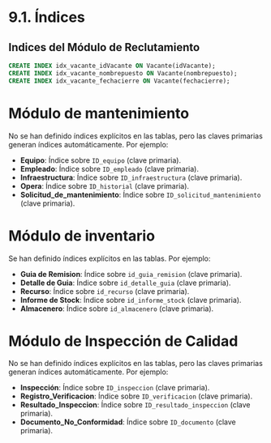 # 9.1. Índices
## Indices del Módulo de Reclutamiento
```sql
CREATE INDEX idx_vacante_idVacante ON Vacante(idVacante);
CREATE INDEX idx_vacante_nombrepuesto ON Vacante(nombrepuesto);
CREATE INDEX idx_vacante_fechacierre ON Vacante(fechacierre);
```


# Módulo de mantenimiento

No se han definido índices explícitos en las tablas, pero las claves primarias generan índices automáticamente. Por ejemplo:
- **Equipo**: Índice sobre `ID_equipo` (clave primaria).
- **Empleado**: Índice sobre `ID_empleado` (clave primaria).
- **Infraestructura**: Índice sobre `ID_infraestructura` (clave primaria).
- **Opera**: Índice sobre `ID_historial` (clave primaria).
- **Solicitud_de_mantenimiento**: Índice sobre `ID_solicitud_mantenimiento` (clave primaria).


# Módulo de inventario

Se han definido índices explícitos en las tablas. Por ejemplo:
- **Guia de Remision**: Índice sobre `id_guia_remision` (clave primaria).
- **Detalle de Guia**: Índice sobre `id_detalle_guia` (clave primaria).
- **Recurso**: Índice sobre `id_recurso` (clave primaria).
- **Informe de Stock**: Índice sobre `id_informe_stock` (clave primaria).
- **Almacenero**: Índice sobre `id_almacenero` (clave primaria).

# Módulo de Inspección de Calidad
No se han definido índices explícitos en las tablas, pero las claves primarias generan índices automáticamente. Por ejemplo:

- **Inspección**: Índice sobre `ID_inspeccion` (clave primaria).
- **Registro_Verificacion**: Índice sobre `ID_verificacion` (clave primaria).
- **Resultado_Inspeccion**: Índice sobre `ID_resultado_inspeccion` (clave primaria).
- **Documento_No_Conformidad**: Índice sobre `ID_documento` (clave primaria).





